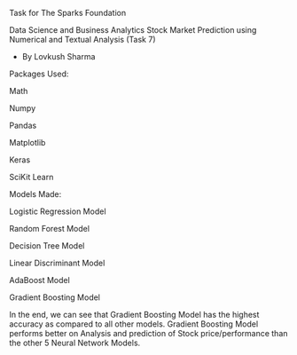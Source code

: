 Task for The Sparks Foundation

Data Science and Business Analytics
Stock Market Prediction using Numerical and Textual Analysis (Task 7)
- By Lovkush Sharma

Packages Used:

Math

Numpy

Pandas

Matplotlib

Keras

SciKit Learn

Models Made:

Logistic Regression Model

Random Forest Model

Decision Tree Model

Linear Discriminant Model

AdaBoost Model

Gradient Boosting Model


In the end, we can see that Gradient Boosting Model has the highest accuracy as compared to all other models. Gradient Boosting Model performs better on Analysis and prediction of Stock price/performance than the other 5 Neural Network Models.
